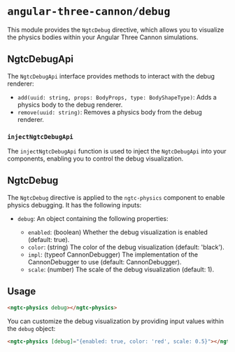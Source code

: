 # `angular-three-cannon/debug`

This module provides the `NgtcDebug` directive, which allows you to visualize the physics bodies within your Angular Three Cannon simulations.

## NgtcDebugApi

The `NgtcDebugApi` interface provides methods to interact with the debug renderer:

- `add(uuid: string, props: BodyProps, type: BodyShapeType)`: Adds a physics body to the debug renderer.
- `remove(uuid: string)`: Removes a physics body from the debug renderer.

### `injectNgtcDebugApi`

The `injectNgtcDebugApi` function is used to inject the `NgtcDebugApi` into your components, enabling you to control the debug visualization.

## NgtcDebug

The `NgtcDebug` directive is applied to the `ngtc-physics` component to enable physics debugging. It has the following inputs:

- `debug`: An object containing the following properties:

  - `enabled`: (boolean) Whether the debug visualization is enabled (default: true).
  - `color`: (string) The color of the debug visualization (default: 'black').
  - `impl`: (typeof CannonDebugger) The implementation of the CannonDebugger to use (default: CannonDebugger).
  - `scale`: (number) The scale of the debug visualization (default: 1).

## Usage

```html
<ngtc-physics debug></ngtc-physics>
```

You can customize the debug visualization by providing input values within the `debug` object:

```html
<ngtc-physics [debug]="{enabled: true, color: 'red', scale: 0.5}"></ngtc-physics>
```
